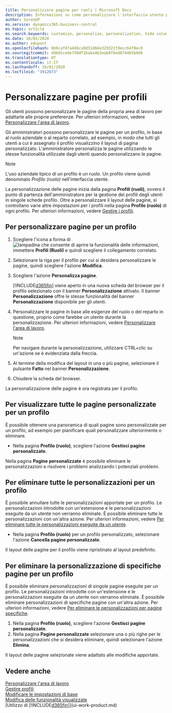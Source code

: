 ```yaml
---
title: Personalizzare pagine per ruoli | Microsoft Docs
description: Informazioni su come personalizzare l'interfaccia utente per un profilo (ruolo) di modo che tutti gli utenti assegnati a quel ruolo vedano un'area di lavoro personalizzata.
author: SorenGP
ms.service: dynamics365-business-central
ms.topic: article
ms.search.keywords: customize, personalize, personalization, hide columns, remove fields, move fields
ms.date: 10/01/2020
ms.author: edupont
ms.openlocfilehash: bb9caf6fa4dbca9d51d66e329321fdecc6478ec0
ms.sourcegitcommit: ddbb5cede750df1baba4b3eab8fbed6744b5b9d6
ms.translationtype: HT
ms.contentlocale: it-IT
ms.lasthandoff: 10/01/2020
ms.locfileid: "3912073"
---
```

# <a name="customize-pages-for-profiles"></a>Personalizzare pagine per profili
Gli utenti possono personalizzare le pagine della propria area di lavoro per adattarle alle proprie preferenze. Per ulteriori informazioni, vedere [Personalizzare l'area di lavoro](ui-personalization-user.md).

Gli amministratori possono personalizzare le pagine per un profilo, in base al ruolo aziendale o al reparto correlato, ad esempio, in modo che tutti gli utenti a cui è assegnato il profilo visualizzino il layout di pagina personalizzato. L'amministratore personalizza le pagine utilizzando le stesse funzionalità utilizzate dagli utenti quando personalizzano le pagine.

> [!NOTE]
> L'uso aziendale tipico di un profilo è un ruolo. Un profilo viene quindi denominato *Profilo (ruolo)* nell'interfaccia utente.

La personalizzazione delle pagine inizia dalla pagina **Profili (ruoli)**, ovvero il punto di partenza dell'amministratore per la gestione dei profili degli utenti in singole schede profilo. Oltre a personalizzare il layout delle pagine, si controllano varie altre impostazioni per i profili nella pagina **Profilo (ruolo)** di ogni profilo. Per ulteriori informazioni, vedere [Gestire i profili](admin-users-profiles-roles.md).

## <a name="to-customize-pages-for-a-profile"></a>Per personalizzare pagine per un profilo
1. Scegliere l'icona a forma di ![lampadina che consente di aprire la funzionalità delle informazioni](media/ui-search/search_small.png "Informazioni sull'operazione che si desidera eseguire"), immettere **Profili (Ruoli)** e quindi scegliere il collegamento correlato.
2. Selezionare la riga per il profilo per cui si desidera personalizzare le pagine, quindi scegliere l'azione **Modifica**.
3. Scegliere l'azione **Personalizza pagine**.

    [!INCLUDE[d365fin](includes/d365fin_md.md)] viene aperto in una nuova scheda del browser per il profilo selezionato con il banner **Personalizzazione** attivato. Il banner **Personalizzazione** offre le stesse funzionalità del banner **Personalizzazione** disponibile per gli utenti.

4. Personalizzare le pagine in base alle esigenze del ruolo o del reparto in questione, proprio come farebbe un utente durante la personalizzazione. Per ulteriori informazioni, vedere [Personalizzare l'area di lavoro](ui-personalization-user.md).

    > [!NOTE]
    > Per navigare durante la personalizzazione, utilizzare CTRL+clic su un'azione se è evidenziata dalla freccia.

5. Al termine della modifica del layout in una o più pagine, selezionare il pulsante **Fatto** nel banner **Personalizzazione**.
6. Chiudere la scheda del browser.

La personalizzazione delle pagine è ora registrata per il profilo.

## <a name="to-view-all-customized-pages-for-a-profile"></a>Per visualizzare tutte le pagine personalizzate per un profilo

È possibile ottenere una panoramica di quali pagine sono personalizzate per un profilo, ad esempio per pianificare quali personalizzare ulteriormente o eliminare.

- Nella pagina **Profilo (ruolo)**, scegliere l'azione **Gestisci pagine personalizzate**.

Nella pagina **Pagine personalizzate** è possibile eliminare le personalizzazioni e risolvere i problemi analizzando i potenziali problemi.  

## <a name="to-delete-all-customizations-for-a-profile"></a>Per eliminare tutte le personalizzazioni per un profilo
È possibile annullare tutte le personalizzazioni apportate per un profilo. Le personalizzazioni introdotte con un'estensione e le personalizzazioni eseguite da un utente non verranno eliminate. È possibile eliminare tutte le personalizzazioni con un'altra azione. Per ulteriori informazioni, vedere [Per eliminare tutte le personalizzazioni eseguite da un utente](admin-users-profiles-roles.md#to-delete-all-personalizations-made-by-a-user).

- Nella pagina **Profilo (ruolo)** per un profilo personalizzato, selezionare l'azione **Cancella pagine personalizzate**.

Il layout delle pagine per il profilo viene ripristinato al layout predefinito.  

## <a name="to-delete-customization-for-specific-pages-for-a-profile"></a>Per eliminare la personalizzazione di specifiche pagine per un profilo
È possibile eliminare personalizzazioni di singole pagine eseguite per un profilo. Le personalizzazioni introdotte con un'estensione e le personalizzazioni eseguite da un utente non verranno eliminate. È possibile eliminare personalizzazioni di specifiche pagine con un'altra azione. Per ulteriori informazioni, vedere [Per eliminare le personalizzazioni per pagine specifiche](admin-users-profiles-roles.md#to-delete-personalizations-for-specific-pages).

1. Nella pagina **Profilo (ruolo)**, scegliere l'azione **Gestisci pagine personalizzate**.
2. Nella pagina **Pagine personalizzate** selezionare una o più righe per le personalizzazioni che si desidera eliminare, quindi selezionare l'azione **Elimina**.

Il layout delle pagine selezionate viene adattato alle modifiche apportate.

## <a name="see-also"></a>Vedere anche

[Personalizzare l'area di lavoro](ui-personalization-user.md)  
[Gestire profili](admin-users-profiles-roles.md)  
[Modificare le impostazioni di base](ui-change-basic-settings.md)  
[Modifica delle funzionalità visualizzate](ui-experiences.md)  
[Utilizzo di [!INCLUDE[d365fin](includes/d365fin_md.md)]](ui-work-product.md)  
